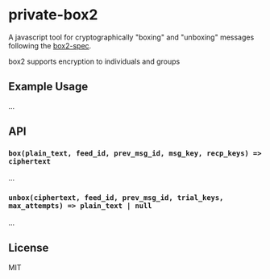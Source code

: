 # private-box2

A javascript tool for cryptographically "boxing" and "unboxing" messages
following the [box2-spec](https://github.com/ssbc/box2-spec).

box2 supports encryption to individuals and groups

## Example Usage

...

## API

### `box(plain_text, feed_id, prev_msg_id, msg_key, recp_keys) => ciphertext`

...


### `unbox(ciphertext, feed_id, prev_msg_id, trial_keys, max_attempts) => plain_text | null`

...

## License

MIT

